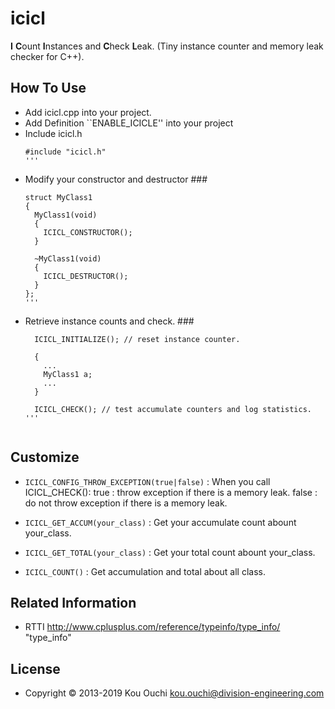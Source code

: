 icicl
=====

**I** **C**ount **I**nstances and **C**heck **L**eak. (Tiny instance counter and memory leak checker for C++). 

How To Use
------ 
+   Add icicl.cpp into your project.
+   Add Definition ``ENABLE_ICICLE'' into your project
+   Include icicl.h 
	```
    #include "icicl.h"
	'''

+   Modify your constructor and destructor ###
	```
	struct MyClass1
	{
	  MyClass1(void)
	  {
	    ICICL_CONSTRUCTOR();
	  }

	  ~MyClass1(void)
	  {
	    ICICL_DESTRUCTOR();
	  }
	};
	'''

+ Retrieve instance counts and check. ###
	```
	  ICICL_INITIALIZE(); // reset instance counter.

	  {
	    ...
	    MyClass1 a;
	    ...
	  }

	  ICICL_CHECK(); // test accumulate counters and log statistics.
	'''


Customize
----------------
+   `ICICL_CONFIG_THROW_EXCEPTION(true|false)` :
    When you call ICICL_CHECK():
    true : throw exception if there is a memory leak.
    false : do not throw exception if there is a memory leak.
 
+   `ICICL_GET_ACCUM(your_class)` :
    Get your accumulate count abount your_class.

+   `ICICL_GET_TOTAL(your_class)` :
    Get your total count abount your_class.
 
+   `ICICL_COUNT()` :
    Get accumulation and total about all class.


Related Information
--------
* RTTI
  http://www.cplusplus.com/reference/typeinfo/type_info/ "type_info"

License
----------
  * Copyright &copy; 2013-2019 Kou Ouchi <kou.ouchi@division-engineering.com>
